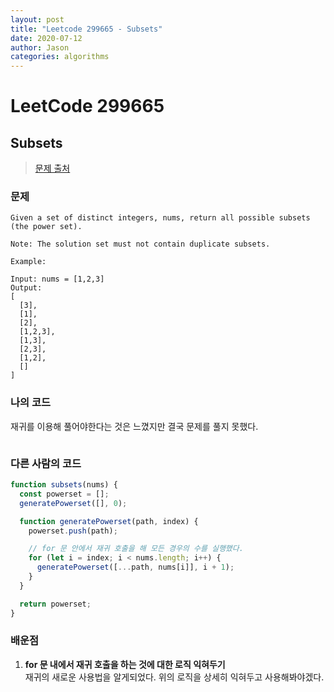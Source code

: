```yaml
---
layout: post
title: "Leetcode 299665 - Subsets"
date: 2020-07-12
author: Jason
categories: algorithms
---
```


# LeetCode 299665

## Subsets

> [문제 출처](https://leetcode.com/problems/subsets/)

### 문제

```
Given a set of distinct integers, nums, return all possible subsets (the power set).

Note: The solution set must not contain duplicate subsets.

Example:

Input: nums = [1,2,3]
Output:
[
  [3],
  [1],
  [2],
  [1,2,3],
  [1,3],
  [2,3],
  [1,2],
  []
]
```

### 나의 코드

재귀를 이용해 풀어야한다는 것은 느꼈지만 결국 문제를 풀지 못했다.

```javascript
```

### 다른 사람의 코드

```javascript
function subsets(nums) {
  const powerset = [];
  generatePowerset([], 0);

  function generatePowerset(path, index) {
    powerset.push(path);

    // for 문 안에서 재귀 호출을 해 모든 경우의 수를 실행했다.
    for (let i = index; i < nums.length; i++) {
      generatePowerset([...path, nums[i]], i + 1);
    }
  }

  return powerset;
}
```

### 배운점

1. **for 문 내에서 재귀 호출을 하는 것에 대한 로직 익혀두기**  
   재귀의 새로운 사용법을 알게되었다. 위의 로직을 상세히 익혀두고 사용해봐야겠다.
